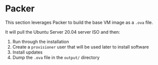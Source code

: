 # Packer

This section leverages Packer to build the base VM image as a `.ova` file.

It will pull the Ubuntu Server 20.04 server ISO and then:
1. Run through the installation
2. Create a `provisioner` user that will be used later to install software
3. Install updates
4. Dump the `.ova` file in the `output/` directory
